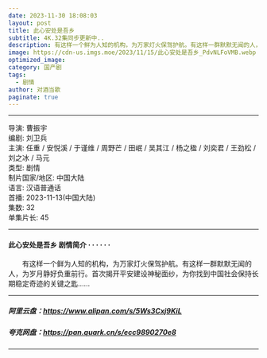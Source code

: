 ```yaml
---
date: 2023-11-30 18:08:03
layout: post
title: 此心安处是吾乡
subtitle: 4K.32集同步更新中..
description: 有这样一个鲜为人知的机构，为万家灯火保驾护航。有这样一群默默无闻的人，为岁月静好负重前行。首次揭开平安建设神秘面纱，为你找到中国社会保持长期稳定奇迹的关键之匙.....
image: https://cdn-us.imgs.moe/2023/11/15/此心安处是吾乡_PdvNLFoVMB.webp
optimized_image: 
category: 国产剧
tags:
  - 剧情
author: 对酒当歌
paginate: true
---
```



---

导演: 曹振宇  
编剧: 刘卫兵  
主演: 任重 / 安悦溪 / 于谨维 / 周野芒 / 田岷 / 吴其江 / 杨之楹 / 刘奕君 / 王劲松 / 刘之冰 / 马元  
类型: 剧情  
制片国家/地区: 中国大陆  
语言: 汉语普通话  
首播: 2023-11-13(中国大陆)  
集数: 32  
单集片长: 45  

---

#### 此心安处是吾乡 剧情简介 · · · · · ·

　　有这样一个鲜为人知的机构，为万家灯火保驾护航。有这样一群默默无闻的人，为岁月静好负重前行。首次揭开平安建设神秘面纱，为你找到中国社会保持长期稳定奇迹的关键之匙……

---

##### 阿里云盘：<https://www.alipan.com/s/5Ws3Cxj9KiL>

##### 夸克网盘：<https://pan.quark.cn/s/ecc9890270e8>

---
